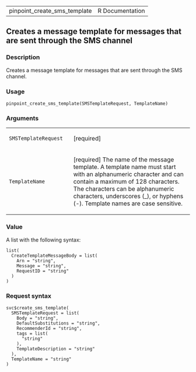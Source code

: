 <table style="width: 100%;">
<tbody>
<tr class="odd">
<td>pinpoint_create_sms_template</td>
<td style="text-align: right;">R Documentation</td>
</tr>
</tbody>
</table>

## Creates a message template for messages that are sent through the SMS channel

### Description

Creates a message template for messages that are sent through the SMS
channel.

### Usage

    pinpoint_create_sms_template(SMSTemplateRequest, TemplateName)

### Arguments

<table>
<colgroup>
<col style="width: 35%" />
<col style="width: 65%" />
</colgroup>
<tbody>
<tr class="odd">
<td><code
id="pinpoint_create_sms_template_:_SMSTemplateRequest">SMSTemplateRequest</code></td>
<td><p>[required]</p></td>
</tr>
<tr class="even">
<td><code
id="pinpoint_create_sms_template_:_TemplateName">TemplateName</code></td>
<td><p>[required] The name of the message template. A template name must
start with an alphanumeric character and can contain a maximum of 128
characters. The characters can be alphanumeric characters, underscores
(_), or hyphens (-). Template names are case sensitive.</p></td>
</tr>
</tbody>
</table>

### Value

A list with the following syntax:

    list(
      CreateTemplateMessageBody = list(
        Arn = "string",
        Message = "string",
        RequestID = "string"
      )
    )

### Request syntax

    svc$create_sms_template(
      SMSTemplateRequest = list(
        Body = "string",
        DefaultSubstitutions = "string",
        RecommenderId = "string",
        tags = list(
          "string"
        ),
        TemplateDescription = "string"
      ),
      TemplateName = "string"
    )

